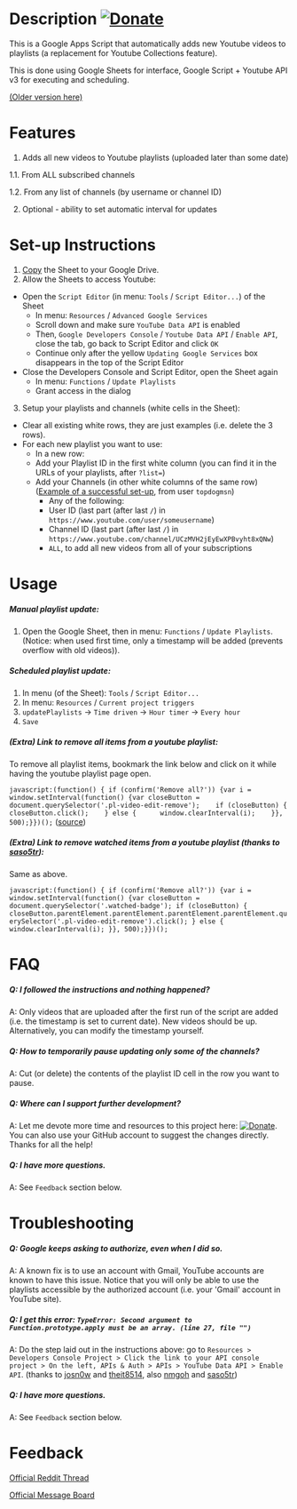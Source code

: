 # Description [![Donate](https://img.shields.io/badge/Donate-PayPal-green.svg)](https://www.paypal.com/cgi-bin/webscr?cmd=_s-xclick&hosted_button_id=RPRJ8UNWNWUK2)
This is a Google Apps Script that automatically adds new Youtube videos to playlists (a replacement for Youtube Collections feature). 

This is done using Google Sheets for interface, Google Script + Youtube API v3 for executing and scheduling.

[(Older version here)](https://github.com/Elijas/auto-youtube-subscription-playlist)

# Features
1. Adds all new videos to Youtube playlists (uploaded later than some date)
  
  1.1. From ALL subscribed channels
  
  1.2. From any list of channels (by username or channel ID)
  
2. Optional - ability to set automatic interval for updates

# Set-up Instructions
1. [Copy](https://goo.gl/FMmDZR) the Sheet to your Google Drive.
2. Allow the Sheets to access Youtube:
  - Open the `Script Editor` (in menu: `Tools` / `Script Editor...`) of the Sheet
      - In menu: `Resources` / `Advanced Google Services`
      - Scroll down and make sure `YouTube Data API` is enabled
      - Then, `Google Developers Console` / `Youtube Data API` / `Enable API`, close the tab, go back to Script Editor and click `OK`
      - Continue only after the yellow `Updating Google Services` box disappears in the top of the Script Editor
  - Close the Developers Console and Script Editor, open the Sheet again
      - In menu: `Functions` / `Update Playlists`
      - Grant access in the dialog
3. Setup your playlists and channels (white cells in the Sheet):
  - Clear all existing white rows, they are just examples (i.e. delete the 3 rows).
  - For each new playlist you want to use:
    - In a new row:
    - Add your Playlist ID in the first white column (you can find it in the URLs of your playlists, after `?list=`)
    - Add your Channels (in other white columns of the same row) ([Example of a successful set-up](https://gyazo.com/39ea428c97f5326ec5082712b9a306c0), from user `topdogmsn`)
      - Any of the following:
      - User ID (last part (after last `/`) in `https://www.youtube.com/user/someusername`)
      - Channel ID (last part (after last `/`) in `https://www.youtube.com/channel/UCzMVH2jEyEwXPBvyht8xQNw`)
      - `ALL`, to add all new videos from all of your subscriptions

# Usage

##### Manual playlist update:

1. Open the Google Sheet, then in menu: `Functions` / `Update Playlists`. (Notice: when used first time, only a timestamp will be added (prevents overflow with old videos)).

##### Scheduled playlist update:

1. In menu (of the Sheet): `Tools` / `Script Editor...`
2. In menu: `Resources` / `Current project triggers`
3. `updatePlaylists` -> `Time driven` -> `Hour timer` -> `Every hour`
4. `Save`

##### (Extra) Link to remove all items from a youtube playlist:

To remove all playlist items, bookmark the link below and click on it while having the youtube playlist page open.

`javascript:(function() { if (confirm('Remove all?')) {var i = window.setInterval(function() {var closeButton = document.querySelector('.pl-video-edit-remove');    if (closeButton) {      closeButton.click();    } else {      window.clearInterval(i);    }}, 500);}})();` ([source](https://gist.github.com/timothyarmstrong/10501804))

##### (Extra) Link to remove watched items from a youtube playlist (thanks to [saso5tr](https://www.reddit.com/r/youtube/comments/3br98c/a_way_to_automatically_add_subscriptions_to/cy38z0f)):

Same as above.

`javascript:(function() { if (confirm('Remove all?')) {var i = window.setInterval(function() {var closeButton = document.querySelector('.watched-badge'); if (closeButton) { closeButton.parentElement.parentElement.parentElement.parentElement.querySelector('.pl-video-edit-remove').click(); } else { window.clearInterval(i); }}, 500);}})();`

# FAQ

##### Q: I followed the instructions and nothing happened?

A: Only videos that are uploaded after the first run of the script are added (i.e. the timestamp is set to current date). New videos should be up. Alternatively, you can modify the timestamp yourself.

##### Q: How to temporarily pause updating only some of the channels?

A: Cut (or delete) the contents of the playlist ID cell in the row you want to pause.

##### Q: Where can I support further development?

A: Let me devote more time and resources to this project here: [![Donate](https://img.shields.io/badge/Donate-PayPal-green.svg)](https://www.paypal.com/cgi-bin/webscr?cmd=_s-xclick&hosted_button_id=RPRJ8UNWNWUK2). You can also use your GitHub account to suggest the changes directly. Thanks for all the help!

##### Q: I have more questions.

A: See `Feedback` section below.

# Troubleshooting

##### Q: Google keeps asking to authorize, even when I did so.

A: A known fix is to use an account with Gmail, YouTube accounts are known to have this issue. Notice that you will only be able to use the playlists accessible by the authorized account (i.e. your 'Gmail' account in YouTube site).

##### Q: I get this error: `TypeError: Second argument to Function.prototype.apply must be an array. (line 27, file "")`

A: Do the step laid out in the instructions above: go to `Resources > Developers Console Project > Click the link to your API console project > On the left, APIs & Auth > APIs > YouTube Data API > Enable API`. (thanks to [josn0w](https://github.com/Elijas/auto-youtube-subscription-playlist-2/issues/1#issue-111149125) and [theit8514](https://github.com/Elijas/auto-youtube-subscription-playlist-2/issues/1#issuecomment-153812078), also [nmgoh](https://www.reddit.com/r/youtube/comments/3br98c/a_way_to_automatically_add_subscriptions_to/cx55gtc) and [saso5tr](https://www.reddit.com/r/youtube/comments/3br98c/a_way_to_automatically_add_subscriptions_to/cy38tkg))

##### Q: I have more questions.

A: See `Feedback` section below.

# Feedback

[Official Reddit Thread](https://www.reddit.com/r/youtube/comments/3br98c/a_way_to_automatically_add_subscriptions_to/)

[Official Message Board](http://autoplaylistfeedback.boards.net/thread/2/general-thread)
